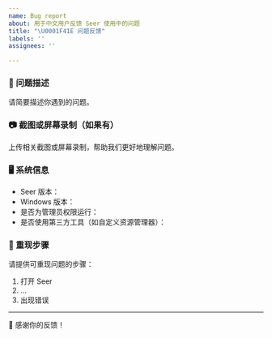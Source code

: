 ```yaml
---
name: Bug report
about: 用于中文用户反馈 Seer 使用中的问题
title: "\U0001F41E 问题反馈"
labels: ''
assignees: ''

---
```


### 🐞 问题描述

请简要描述你遇到的问题。

### 📷 截图或屏幕录制（如果有）

上传相关截图或屏幕录制，帮助我们更好地理解问题。

### 🖥️ 系统信息

- Seer 版本：
- Windows 版本：
- 是否为管理员权限运行：
- 是否使用第三方工具（如自定义资源管理器）：

### 🔁 重现步骤

请提供可重现问题的步骤：

1. 打开 Seer
2. ...
3. 出现错误

---

🙏 感谢你的反馈！

